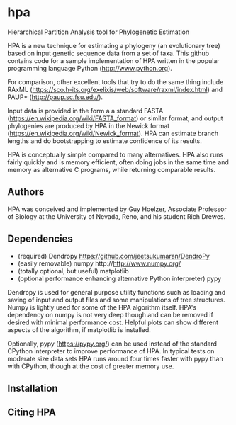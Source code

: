 # hpa
Hierarchical Partition Analysis tool for Phylogenetic Estimation

HPA is a new technique for estimating a phylogeny (an evolutionary tree) based on input genetic sequence data from a set of taxa. This github contains code for a sample implementation of HPA written in the popular programming language Python (http://www.python.org).

For comparison, other excellent tools that try to do the same thing include RAxML (https://sco.h-its.org/exelixis/web/software/raxml/index.html) and PAUP\* (http://paup.sc.fsu.edu/).

Input data is provided in the form a a standard FASTA (https://en.wikipedia.org/wiki/FASTA_format) or similar format, and output phylogenies are produced by HPA in the Newick format (https://en.wikipedia.org/wiki/Newick_format). HPA can estimate branch lengths and do bootstrapping to estimate confidence of its results.

HPA is conceptually simple compared to many alternatives. HPA also runs fairly quickly and is memory efficient, often doing jobs in the same time and memory as alternative C programs, while returning comparable results.

## Authors
HPA was conceived and implemented by Guy Hoelzer, Associate Professor of Biology at the University of Nevada, Reno, and his student Rich Drewes.

## Dependencies

* (required) Dendropy https://github.com/jeetsukumaran/DendroPy
* (easily removable) numpy http://http://www.numpy.org/
* (totally optional, but useful) matplotlib
* (optional performance enhancing alternative Python interpreter) pypy

Dendropy is used for general purpose utility functions such as loading and saving of input and output files and some manipulations of tree structures. Numpy is lightly used for some of the HPA algorithm itself. HPA's dependency on numpy is not very deep though and can be removed if desired with minimal performance cost. Helpful plots can show different aspects of the algorithm, if matplotlib is installed.

Optionally, pypy (https://pypy.org/) can be used instead of the standard CPython interpreter to improve performance of HPA. In typical tests on moderate size data sets HPA runs around four times faster with pypy than with CPython, though at the cost of greater memory use.

## Installation
## Citing HPA
